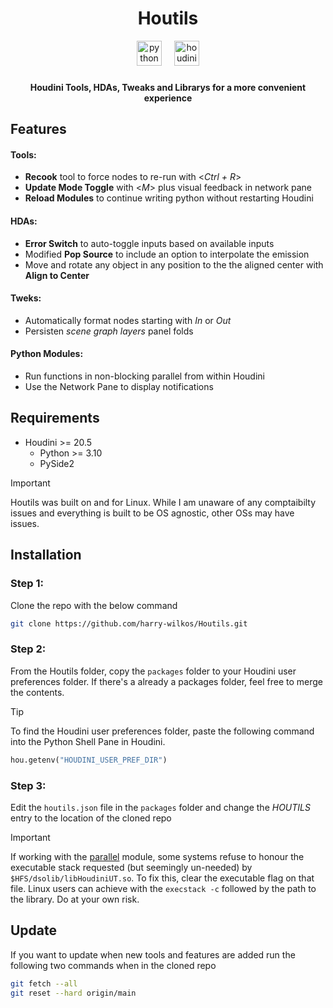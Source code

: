 <h1 align="center">Houtils</h1>

<div align="center">
  <img src="https://img.shields.io/badge/Python-3776AB?logo=python&logoColor=white&style=for-the-badge" height="40" alt="python logo"  />
  <img width="12" />
  <img src="https://img.shields.io/badge/Houdini-FF4713?style=for-the-badge&logo=houdini&logoColor=white" height="40" alt="houdini logo" />
</div>


###

<h4 align="center">Houdini Tools, HDAs, Tweaks and Librarys for a more convenient experience</h4>

###

## Features
#### Tools:
+ **Recook** tool to force nodes to re-run with <*Ctrl + R*>
+ **Update Mode Toggle** with <*M*> plus visual feedback in network pane 
+ **Reload Modules** to continue writing python without restarting Houdini

#### HDAs:
+ **Error Switch** to auto-toggle inputs based on available inputs
+ Modified **Pop Source** to include an option to interpolate the emission
+ Move and rotate any object in any position to the the aligned center with **Align to Center**

#### Tweks:
+ Automatically format nodes starting with *In* or *Out*
+ Persisten *scene graph layers* panel folds 

#### Python Modules:
+ Run functions in non-blocking parallel from within Houdini
+ Use the Network Pane to display notifications



## Requirements
+ Houdini >= 20.5
  + Python >= 3.10
  + PySide2
>[!IMPORTANT]
>Houtils was built on and for Linux. While I am unaware of any comptaibilty issues and everything is built to be OS agnostic, other OSs may have issues.


## Installation

### Step 1:
Clone the repo with the below command
```bash
git clone https://github.com/harry-wilkos/Houtils.git
```

### Step 2:
From the Houtils folder, copy the `packages` folder to your Houdini user preferences folder. If there's a already a packages folder, feel free to merge the contents.
>[!TIP]
>To find the Houdini user preferences folder, paste the following command into the Python Shell Pane in Houdini.
>```python
>hou.getenv("HOUDINI_USER_PREF_DIR")
>```

### Step 3:
Edit the `houtils.json` file in the `packages` folder and change the *HOUTILS* entry to the location of the cloned repo

>[!IMPORTANT]
>If working with the [parallel](https://github.com/harry-wilkos/Houtils/blob/main/python/houtils/utils/parallel.py) module, some systems refuse to honour the executable stack requested (but seemingly un-needed) by `$HFS/dsolib/libHoudiniUT.so`. To fix this, clear the executable flag on that file. Linux users can achieve with the `execstack -c` followed by the path to the library. Do at your own risk.



## Update
If you want to update when new tools and features are added run the following two commands when in the cloned repo
```bash
git fetch --all
git reset --hard origin/main
```
